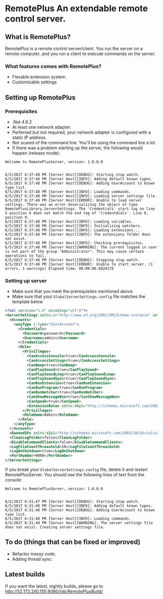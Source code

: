# RemotePlus An extendable remote control server.
## What is RemotePlus?
RemotePlus is a remote control server/client. You run the server on a remote computer, and you run a client to execute commands on the server.
### What features comes with RemotePlus?
* Flexable extension system.
* Customizable settings
## Setting up RemotePlus
### Prerequisites
* .Net 4.6.2
* At least one network adapter.
* Perferred but not required, your network adapter is configured with a static IP address.
* Not scared of the command line. You'll be using the command line a lot.
* If there was a problem starting up the server, the following would happen (release mode):
```
Welcome to RemotePlusServer, version: 1.0.0.0


6/5/2017 6:37:48 PM [Server Host][DEBUG]: Starting stop watch.
6/5/2017 6:37:48 PM [Server Host][INFO]: Adding default known types.
6/5/2017 6:37:48 PM [Server Host][DEBUG]: Adding UserAccount to known type list.
6/5/2017 6:37:48 PM [Server Host][INFO]: Loading commands.
6/5/2017 6:37:48 PM [Server Host][INFO]: Loading server settings file.
6/5/2017 6:37:48 PM [Server Host][ERROR]: Unable to load server settings. There was an error deserializing the object of type RemotePlusLibrary.ServerSettings. The 'Credentials' start tag on line 5 position 8 does not match the end tag of 'Credentdials'. Line 8, position 9.
6/5/2017 6:37:48 PM [Server Host][INFO]: Loading variables.
6/5/2017 6:37:48 PM [Server Host][INFO]: Initializing watchers.
6/5/2017 6:37:48 PM [Server Host][INFO]: Loading extensions...
6/5/2017 6:37:48 PM [Server Host][INFO]: The extensions folder does not exist.
6/5/2017 6:37:48 PM [Server Host][INFO]: Checking prerequisites.
6/5/2017 6:37:48 PM [Server Host][WARNING]: The current logged in user is not part of the group "Administrator". This may cause certain operations to fail.
6/5/2017 6:37:48 PM [Server Host][DEBUG]: Stopping stop watch.
6/5/2017 6:37:48 PM [Server Host][ERROR]: Unable to start server. (1 errors, 1 warnings) Elapsed time: 00:00:00.6824178
```
### Setting up server
* Make sure that you meet the prerequisites mentioned above.
* Make sure that your `GlobalServerSettings.config` file matches the template below
``` xml
<?xml version="1.0" encoding="utf-8"?>
<ServerSettings xmlns:i="http://www.w3.org/2001/XMLSchema-instance" xmlns="http://schemas.datacontract.org/2004/07/RemotePlusLibrary">
  <Accounts>
    <anyType i:type="UserAccount">
      <Credentials>
        <Password>password</Password>
        <Username>admin</Username>
      </Credentials>
      <Role>
        <Privilleges>
          <CanAccessConsole>true</CanAccessConsole>
          <CanAccessSettings>true</CanAccessSettings>
          <CanBeep>true</CanBeep>
          <CanPlaySound>true</CanPlaySound>
          <CanPlaySoundLoop>true</CanPlaySoundLoop>
          <CanPlaySoundSync>true</CanPlaySoundSync>
          <CanRunExtension>true</CanRunExtension>
          <CanRunProgram>true</CanRunProgram>
          <CanRunWatcher>true</CanRunWatcher>
          <CanShowMessageBox>true</CanShowMessageBox>
          <CanSpeak>true</CanSpeak>
          <ExtensionRules xmlns:d6p1="http://schemas.microsoft.com/2003/10/Serialization/Arrays" />
        </Privilleges>
        <RoleName>Admin</RoleName>
      </Role>
    </anyType>
  </Accounts>
  <BannedIPs xmlns:d2p1="http://schemas.microsoft.com/2003/10/Serialization/Arrays" i:nil="true" />
  <CleanLogFolder>false</CleanLogFolder>
  <DisableCommandClients>false</DisableCommandClients>
  <LogFileCountThreashold>10</LogFileCountThreashold>
  <LogOnShutdown>true</LogOnShutdown>
  <PortNumber>9000</PortNumber>
</ServerSettings>
```
If you break your `GlobalServerSettings.config` file, delete it and restart RemotePlusServer. You should see the following lines of text from the console:
```
Welcome to RemotePlusServer, version: 1.0.0.0


6/5/2017 6:31:47 PM [Server Host][DEBUG]: Starting stop watch.
6/5/2017 6:31:48 PM [Server Host][INFO]: Adding default known types.
6/5/2017 6:31:48 PM [Server Host][DEBUG]: Adding UserAccount to known type list.
6/5/2017 6:31:48 PM [Server Host][INFO]: Loading commands.
6/5/2017 6:31:48 PM [Server Host][WARNING]: The server settings file does not exist. Creating server settings file.
```
## To do (things that can be fixed or improved)
* Refactor messy code.
* Adding thread sync.
## Latest builds
If you want the latest, nightly builds, please go to http://52.173.240.155:8080/job/RemotePlusBuild/